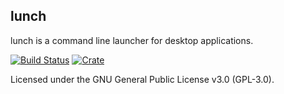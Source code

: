 lunch
-----
lunch is a command line launcher for desktop applications.

[![Build Status](https://travis-ci.org/chrismanning/lunch.svg?branch=master)](https://travis-ci.org/chrismanning/lunch)
[![Crate](https://img.shields.io/crates/v/lunch.svg)](https://crates.io/crates/lunch)

Licensed under the GNU General Public License v3.0 (GPL-3.0).
